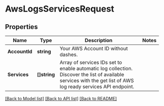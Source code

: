 # AwsLogsServicesRequest

## Properties

Name | Type | Description | Notes
------------ | ------------- | ------------- | -------------
**AccountId** | **string** | Your AWS Account ID without dashes. | 
**Services** | **[]string** | Array of services IDs set to enable automatic log collection. Discover the list of available services with the get list of AWS log ready services API endpoint. | 

[[Back to Model list]](../README.md#documentation-for-models) [[Back to API list]](../README.md#documentation-for-api-endpoints) [[Back to README]](../README.md)


